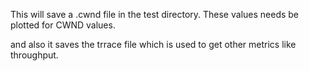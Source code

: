 This will save a .cwnd file in the test directory. These values needs be plotted for CWND values. 

and also it saves the trrace file which is used to get other metrics like throughput. 

